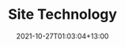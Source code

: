 ---
title: "Site Technology"
date: "2021-10-27T01:03:04+13:00"
draft: false

categories: ["Book Title"]

poster: ["axis"]
---
